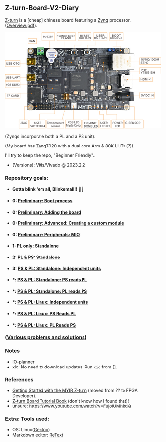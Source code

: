 ## Z-turn-Board-V2-Diary
[Z-turn](https://www.myirtech.com/list.asp?id=708) is a [cheap] chinese board featuring a [Zynq](https://www.xilinx.com/products/silicon-devices/soc/zynq-7000.html) processor. ([Overview:pdf](https://www.myirtech.com/download/Zynq7000/Z-turnBoardV2.pdf)).

!['Z-Turn image'](.site/projects/zturnboardv2top.jpg)

(Zynqs incorporate both a PL and a PS unit).

(My board has Zynq7020 with a dual core Arm & 80K LUTs (?)).

I'll try to keep the repo, "Beginner Friendly"..

* (Versions): Vitis/Vivado @ 2023.2.2

### Repository goals:
* #### Gotta blink 'em all, Blinkemall!! 🧶🧶
* #### 0: [Preliminary: Boot process](.site/Preliminary/Boot_process/README.md)
* #### 0: [Preliminary: Adding the board](.site/Preliminary/Adding_the_board/README.md)
* #### 0: [Preliminary: Advanced: Creating a custom module](.site/Preliminary/Module/README.md)
* #### 0: [Preliminary: Peripherals: MIO](.site/Preliminary/Peripherals/README.md)
* #### 1: [PL only: Standalone](.site/projects/PL_only:_Standalone/README.md)
* #### 2: [PL & PS: Standalone](.site/projects/PL_&_PS:_Standalone/README.md)
* #### 3: [PS & PL: Standalone: Independent units](.site/projects/PS_&_PL:_Standalone:_Independent_units/README.md)
* #### *: [PS & PL: Standalone: PS reads PL](.site/projects/PS_&_PL:_Standalone:_PS_reads_PL/README.md)
* #### *: [PS & PL: Standalone: PL reads PS](.site/projects/PS_&_PL:_Standalone:_PL_reads_PS/README.md)
* #### *: [PS & PL: Linux: Independent units](.site/projects/PS_&_PL:_Linux:_Independent_units/README.md)
* #### *: [PS & PL: Linux: PS Reads PL](.site/projects/PS_&_PL:_Linux:_PS_Reads_PL/README.md)
* #### *: [PS & PL: Linux: PL Reads PS](.site/projects/PS_&_PL:_Linux:_PL_Reads_PS/README.md)

### ([Various problems and solutions](Problems.md))

### Notes

* IO-planner
* xic: No need to download updates. Run `xic` from [].

### References

* [Getting Started with the MYIR Z-turn](https://www.youtube.com/watch?v=fVrcUiYxe7M) (moved from ?? to FPGA Developer).
* [Z-turn Board Tutorial Book](https://www.myirtech.com/soft.asp?id=969) (don't know how I found that)!
* unsure: https://www.youtube.com/watch?v=FujoiUMhRdQ

### Extra: Tools used:
* OS: Linux([Gentoo](https://www.gentoo.org/))
* Markdown editor: [ReText](https://github.com/retext-project/retext)

